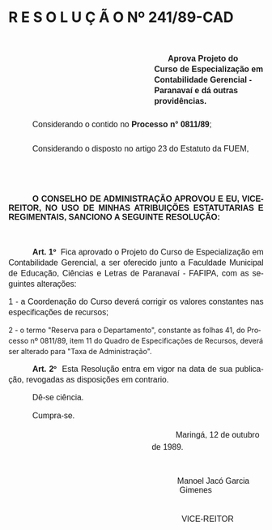 <body lang=PT-BR style='tab-interval:35.4pt'>

<div class=Section1>

<h1>R E S O L U Ç Ã O Nº 241/89-CAD</h1>

<p class=MsoNormal style='margin-left:219.6pt;text-indent:-216.0pt;line-height:
150%;tab-stops:219.6pt'><b style='mso-bidi-font-weight:normal'><span
style='font-size:12.0pt;mso-bidi-font-size:10.0pt;font-family:Arial'><![if !supportEmptyParas]>&nbsp;<![endif]><o:p></o:p></span></b></p>

<p class=MsoNormal style='margin-left:216.0pt;text-indent:-216.0pt;line-height:
150%;tab-stops:212.65pt'><b style='mso-bidi-font-weight:normal'><span
style='font-size:12.0pt;mso-bidi-font-size:10.0pt;font-family:Arial'><span
style='mso-tab-count:1'>                                                                       </span>Aprova
Projeto do Curso de Especialização em Contabilidade Gerencial - Paranavaí e dá
outras providências.<o:p></o:p></span></b></p>

<p class=MsoNormal style='margin-top:18.0pt;text-indent:35.4pt;line-height:
18.0pt'><span style='font-size:12.0pt;mso-bidi-font-size:10.0pt;font-family:
Arial'>Considerando o contido no <b>Processo n° 0811/89</b>; <o:p></o:p></span></p>

<p class=MsoNormal style='margin-top:18.0pt;text-indent:35.4pt;line-height:
18.0pt'><span style='font-size:12.0pt;mso-bidi-font-size:10.0pt;font-family:
Arial'>Considerando o disposto no artigo 23 do Estatuto da FUEM,<o:p></o:p></span></p>

<p class=MsoNormal style='text-align:justify;text-indent:35.45pt'><b><span
style='font-size:12.0pt;mso-bidi-font-size:10.0pt;font-family:Arial'><![if !supportEmptyParas]>&nbsp;<![endif]><o:p></o:p></span></b></p>

<p class=MsoNormal style='text-align:justify;text-indent:35.45pt'><b><span
style='font-size:12.0pt;mso-bidi-font-size:10.0pt;font-family:Arial'><![if !supportEmptyParas]>&nbsp;<![endif]><o:p></o:p></span></b></p>

<p class=MsoNormal style='text-align:justify;text-indent:35.45pt'><b><span
style='font-size:12.0pt;mso-bidi-font-size:10.0pt;font-family:Arial'>O CONSELHO
DE ADMINISTRAÇÃO APROVOU E EU, VICE-REI­TOR, NO USO DE MINHAS ATRIBUIÇÕES
ESTATUTARIAS E REGIMENTAIS, SANCIONO A SEGUINTE RESOLUÇÃO:<o:p></o:p></span></b></p>

<p class=MsoNormal style='text-align:justify;text-indent:35.4pt;line-height:
150%'><b><span style='font-size:12.0pt;mso-bidi-font-size:10.0pt;font-family:
Arial'><![if !supportEmptyParas]>&nbsp;<![endif]><o:p></o:p></span></b></p>

<p class=MsoNormal style='text-align:justify;text-indent:35.4pt;line-height:
150%'><b><span style='font-size:12.0pt;mso-bidi-font-size:10.0pt;font-family:
Arial'>Art. 1º</span></b><span style='font-size:12.0pt;mso-bidi-font-size:10.0pt;
font-family:Arial'><span style="mso-spacerun: yes">  </span>Fica aprovado o
Projeto do Curso de Es­pecialização em Contabilidade Gerencial, a ser oferecido
junto a Facul­dade Municipal de Educação, Ciências e Letras de Paranavaí -
FAFIPA, com as seguintes alterações:<o:p></o:p></span></p>

<p class=MsoNormal style='text-align:justify;line-height:150%'><span
style='font-size:12.0pt;mso-bidi-font-size:10.0pt;font-family:Arial'>1 - a
Coordenação do Curso deverá corrigir os valo­res constantes nas especificações
de recursos;<o:p></o:p></span></p>

<p class=MsoBodyTextIndent style='text-indent:0cm;line-height:150%'>2 - o termo
&quot;Reserva para o Departamento&quot;, constan­te as folhas 41, do Processo
nº 0811/89, item 11 do Quadro de Especificações de Recursos, de­verá ser
alterado para &quot;Taxa de Administração&quot;.</p>

<p class=MsoNormal style='text-align:justify;text-indent:35.4pt;line-height:
150%'><b><span style='font-size:12.0pt;mso-bidi-font-size:10.0pt;font-family:
Arial'>Art. 2º</span></b><span style='font-size:12.0pt;mso-bidi-font-size:10.0pt;
font-family:Arial'><span style="mso-spacerun: yes">  </span>Esta Resolução
entra em vigor na data de sua publicação, revogadas as disposições em
contrario.<o:p></o:p></span></p>

<p class=MsoNormal style='text-align:justify;text-indent:35.4pt;line-height:
150%'><span style='font-size:12.0pt;mso-bidi-font-size:10.0pt;font-family:Arial'>Dê-se
ciência.<o:p></o:p></span></p>

<p class=MsoNormal style='text-indent:35.4pt;line-height:18.0pt'><span
style='font-size:12.0pt;mso-bidi-font-size:10.0pt;font-family:Arial'>Cumpra-se.<o:p></o:p></span></p>

<p class=MsoNormal style='margin-left:212.4pt;text-indent:35.4pt;line-height:
18.0pt'><span style='font-size:12.0pt;mso-bidi-font-size:10.0pt;font-family:
Arial'>Maringá, 12 de outubro de 1989.<o:p></o:p></span></p>

<p class=MsoNormal align=center style='margin-left:177.0pt;text-align:center;
text-indent:35.4pt'><span style='font-size:12.0pt;mso-bidi-font-size:10.0pt;
font-family:Arial'><![if !supportEmptyParas]>&nbsp;<![endif]><o:p></o:p></span></p>

<p class=MsoNormal align=center style='margin-left:177.0pt;text-align:center;
text-indent:35.4pt'><span lang=ES-TRAD style='font-size:12.0pt;mso-bidi-font-size:
10.0pt;font-family:Arial;mso-ansi-language:ES-TRAD'><span style="mso-spacerun:
yes">     </span>Manoel Jacó Garcia Gimenes<o:p></o:p></span></p>

<p class=MsoNormal align=center style='margin-top:0cm;margin-right:0cm;
margin-bottom:5.4pt;margin-left:177.0pt;text-align:center;text-indent:35.4pt'><span
lang=ES-TRAD style='font-size:12.0pt;mso-bidi-font-size:10.0pt;font-family:
Arial;mso-ansi-language:ES-TRAD'><![if !supportEmptyParas]>&nbsp;<![endif]><o:p></o:p></span></p>

<p class=MsoNormal align=center style='margin-top:0cm;margin-right:0cm;
margin-bottom:5.4pt;margin-left:177.0pt;text-align:center;text-indent:35.4pt'><span
lang=EN-US style='font-size:12.0pt;mso-bidi-font-size:10.0pt;font-family:Arial;
mso-ansi-language:EN-US'>VICE-REITOR<o:p></o:p></span></p>

<p class=MsoNormal><span style='font-size:12.0pt;mso-bidi-font-size:10.0pt;
font-family:Arial'><![if !supportEmptyParas]>&nbsp;<![endif]><o:p></o:p></span></p>

</div>

</body>
